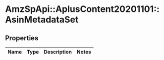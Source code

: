 # AmzSpApi::AplusContent20201101::AsinMetadataSet

## Properties
Name | Type | Description | Notes
------------ | ------------- | ------------- | -------------

